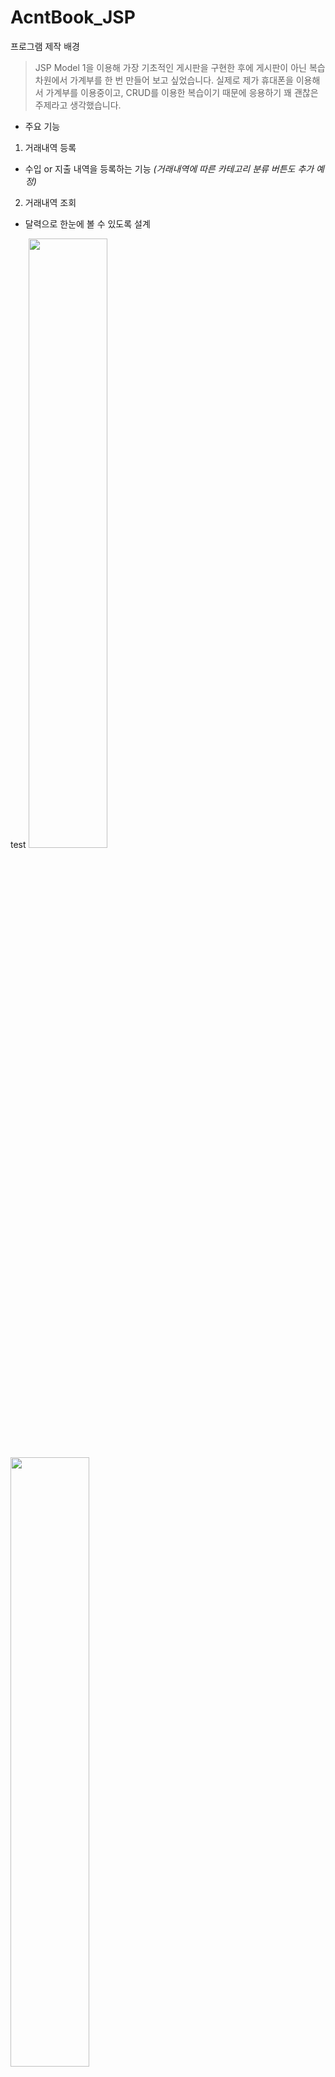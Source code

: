 # AcntBook_JSP

프로그램 제작 배경
> JSP Model 1을 이용해 가장 기초적인 게시판을 구현한 후에 게시판이 아닌 복습차원에서 가계부를 한 번 만들어 보고 싶었습니다. 실제로 제가 휴대폰을 이용해서 가계부를 이용중이고, CRUD를 이용한 복습이기 때문에 응용하기 꽤 괜찮은 주제라고 생각했습니다.

* 주요 기능
1. 거래내역 등록

* 수입 or 지출 내역을 등록하는 기능 _(거래내역에 따른 카테고리 분류 버튼도 추가 예정)_

2. 거래내역 조회
* 달력으로 한눈에 볼 수 있도록 설계

test
<img src="https://user-images.githubusercontent.com/79797179/181237015-9ba7a1ed-72e8-4ab5-913c-a1a5b77b4134.gif" width="50%">
<img src="https://user-images.githubusercontent.com/79797179/181241218-e5e172f6-e7a8-47b7-8caf-93045c4b0fbf.gif" width="50%">


